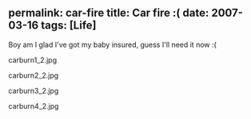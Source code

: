 permalink: car-fire
title: Car fire :(
date: 2007-03-16
tags: [Life]
---
Boy am I glad I've got my baby insured, guess I'll need it now :(

carburn1_2.jpg

carburn2_2.jpg

carburn3_2.jpg

carburn4_2.jpg
